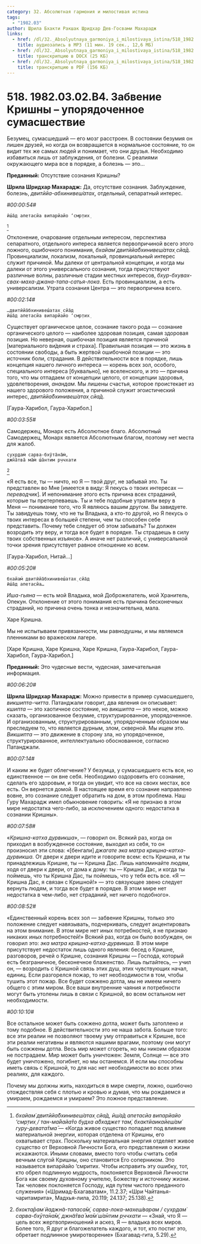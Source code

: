 ```yaml
---
category: 32. Абсолютная гармония и милостивая истина
tags:
  - "1982.03"
author: Шрила Бхакти Ракшак Шридхар Дев-Госвами Махарадж
links:
  - href: /dl/32._Absolyutnaya_garmoniya_i_milostivaya_istina/518_1982.03.02.B4_SridharMj_Zabvenie_Krishny--uporjadochennoe_sumasshestvie.mp3
    title: аудиозапись в MP3 (11 мин. 19 сек., 12,6 МБ)
  - href: /dl/32._Absolyutnaya_garmoniya_i_milostivaya_istina/518_1982.03.02.B4_SridharMj_Zabvenie_Krishny--uporjadochennoe_sumasshestvie.docx
    title: транскрипцию в DOCX (25 КБ)
  - href: /dl/32._Absolyutnaya_garmoniya_i_milostivaya_istina/518_1982.03.02.B4_SridharMj_Zabvenie_Krishny--uporjadochennoe_sumasshestvie.pdf
    title: транскрипцию в PDF (156 КБ)
---
```


# 518. 1982.03.02.B4. Забвение Кришны – упорядоченное сумасшествие

Безумец, сумасшедший — его мозг расстроен. В состоянии безумия он лишен друзей, но когда он возвращается в нормальное состояние, то он видит тех же самых людей и понимает, что они друзья. Необходимо избавиться лишь от заблуждения, от болезни. С реалиями окружающего мира все в порядке, а болезнь — это…

**Преданный:** Отсутствие сознания Кришны?

**Шрила Шридхар Махарадж:** Да, отсутствие сознания. Заблуждение, болезнь, *двитӣйа-абхинивеш́атах̣*, отдельный, сепаратный интерес.

*#00:00:54#*

    ӣш́а̄д апетасйа випарйайо ‘смр̣тих̣
[^_ftn1]

Отклонение, очарование отдельным интересом, перспектива сепаратного, отдельного интереса является первопричиной всего этого ложного, ошибочного понимания, *бхайам́ двитӣйа̄бхинивеш́атах̣ сйа̄д*. Провинциализм, локализм, локальный, провинциальный интерес служит причиной. Мы далеки от центральной концепции, и когда мы далеки от этого универсального сознания, тогда присутствуют различные волны, различные стадии местных интересов, *бхур-бхувах-свах-маха-джана-тапа-сатья-лока*. Есть провинциализм, а есть универсализм. Утрата сознания Центра — это первопричина всего.

*#00:02:14#*

    …двитӣйа̄бхинивеш́атах̣ сйа̄д
    ӣш́а̄д апетасйа випарйайо ‘смр̣тих̣

Существует органическое целое, сознание такого рода — сознание органического целого — наиболее здоровая позиция, самая здоровая позиция. Но неверная, ошибочная позиция является причиной [материального ви́дения и страха]. Правильная позиция — это жизнь в состоянии свободы, а быть жертвой ошибочной позиции — это источник боли, страдания. В действительности все в порядке, лишь концепция нашего личного интереса — корень всех зол, особого, специального интереса [буквально], не вселенского, и это — причина того, что мы отпадаем от концепции целого, от концепции здоровья, удовлетворения, *анандам*. Мы лишены счастья, которое проистекает из нашего здорового положения, а причиной служит эгоистический интерес, *двитӣйа̄бхинивеш́атах̣ сйа̄д*.

[Гаура-Харибол, Гаура-Харибол.]

*#00:03:55#*

Самодержец, Монарх есть Абсолютное благо. Абсолютный Самодержец, Монарх является Абсолютным благом, поэтому нет места для жалоб.

    сухр̣дам̇ сарва-бхӯта̄на̄м̇,
    джн̃а̄тва̄ ма̄м̇ ш́а̄нтим р̣ччхати
[^_ftn2]

«Я есть все, ты — ничто, но Я — твой друг, не забывай это. Ты представлен во Мне [имеется в виду: Я пекусь о твоих интересах — *переводчик*]. И непонимание этого есть причина всех страданий, которые ты претерпеваешь. Ты и тебе подобные утратили веру в Меня — понимание того, что Я являюсь вашим другом. Вы завидуете. Ты завидуешь тому, что не ты Владыка, а кто-то другой, но Я пекусь о твоих интересах в большей степени, чем ты способен себе представить. Почему тебе следует об этом забывать? Ты должен возродить эту веру, и тогда все будет в порядке. Ты страдаешь в силу твоих собственных изъянов». А иначе нет различий, с универсальной точки зрения присутствует равное отношение ко всем.

[Гаура-Харибол, Нитай…]

*#00:05:20#*

    бхайам́ двитӣйа̄бхинивеш́атах̣ сйа̄д
    ӣш́а̄д апетасйа…

*Иша-гьяна* — есть мой Владыка, мой Доброжелатель, мой Хранитель, Опекун. Отклонение от этого понимания есть причина бесконечных страданий, но причина очень тонка и незначительна, мала.

Харе Кришна.

Мы не испытываем привязанности, мы равнодушны, и мы являемся пленниками во вражеском лагере.

[Харе Кришна, Харе Кришна, Харе Кришна, Гаура-Харибол, Гаура-Харибол, Гаура-Харибол.]

**Преданный:** Это чудесные вести, чудесная, замечательная информация.

*#00:06:20#*

**Шрила Шридхар Махарадж:** Можно привести в пример сумасшедшего, *викшипта-читта*. Патанджали говорит, два явления он описывает: *кшипта* — это хаотичное состояние, но *викшипта* — это некое, можно сказать, организованное безумие, структурированное, упорядоченное. И организованным, структурированным, упорядоченным образом мы преследуем то, что является дурным, злом, скверной. Мы ищем это. *Викшипта* — это движение в сторону зла, но упорядоченное, структурированное, интеллектуально обоснованное, согласно Патанджали.

*#00:07:14#*

И каким же будет облегчение? У безумца, у сумасшедшего есть все, но единственное — он вне себя. Необходимо оздоровить его сознание, сделать его здоровым, и тогда он увидит, что все на своих местах, все есть. Он вернется домой. В настоящее время его сознание направлено вовне, это сознание следует обратить на дом, в этом проблема. Наш Гуру Махарадж имел обыкновение говорить: «Я не признаю в этом мире недостатка чего-либо, за исключением одного: недостатка в сознании Кришны».

*#00:07:58#*

«*Кришна-катха дурвикша*», — говорил он. Всякий раз, когда он приходил в возбужденное состояние, выходил из себя, то он произносил эти слова: «[бенгали] *джагате эка матра кришна-катха-дурвикша.* От двери к двери идите и говорите всем: есть Кришна, и ты принадлежишь Кришне, ты — Кришна Дас. Лишь напоминайте людям, ходя от двери к двери, от дома к дому: ты — Кришна Дас, и когда ты поймешь, что ты Кришна Дас, ты поймешь, что у тебя есть все. «Я — Кришна Дас, я связан с Кришной!» — это связующее звено следует вернуть людям, и тогда все будет в порядке. В этом мире нет недостатка в чем-либо, нет страданий, нет ничего подобного».

*#00:08:52#*

«Единственный корень всех зол — забвение Кришны, только это положение следует навязывать, подчеркивать, следует акцентировать на этом внимание. В этом мире нет иных потребностей, я не признаю никаких иных потребностей!» Всякий раз, когда он было возбужден, он говорил это: *эка матра кришна-катха-дурвикша.* В этом мире присутствует недостаток лишь одного явления: бесед о Кришне, разговоров, речей о Кришне, сознания Кришны — Господа, который есть безграничное, бесконечное блаженство. Лишь пытайтесь, — учил он, — возродить с Кришной связь этих душ, этих чувствующих начал, единиц. Если разгорелся пожар, то нет необходимости в том, чтобы тушить этот пожар. Все будет сожжено дотла, мы не имеем ничего общего с этим миром. Все ваши внутренние чаяния и потребности могут быть утолены лишь в связи с Кришной, во всем остальном нет необходимости.

*#00:10:10#*

Все остальное может быть сожжено дотла, может быть затоплено и тому подобное. В действительности это не наша забота. Больше того: все эти реалии не позволяют твоему уму отправиться к Кришне, все эти реалии негативны и являются нашими врагами, поэтому они могут быть сожжены дотла. Весь мир может сгореть, но мы никоим образом не пострадаем. Мир может быть уничтожен: Земля, Солнце — все это будет уничтожено, погибнет, но мы останемся. И если мы способны иметь связь с Кришной, то для нас нет необходимости во всех этих реалиях, для каждого.

Почему мы должны жить, находиться в мире смерти, ложно, ошибочно отождествляя себя с плотью и кровью и думая, что мы рождаемся и умираем, рождаемся и умираем? Это ложное представление.



[^_ftn1]: *бхайам́ двитӣйа̄бхинивеш́атах̣ сйа̄д, ӣш́а̄д апетасйа випарйайо ‘смр̣тих̣ / тан-ма̄йайа̄то будха а̄бхаджет там́, бхактйаикайеш́ам́ гуру-девата̄тма̄* — «Когда живое существо попадает под влияние материальной энергии, которая отделена от Кришны, его охватывает страх. Поскольку материальная энергия отделяет живое существо от Верховной Личности Бога, его представления о жизни искажаются. Иными словами, вместо того чтобы считать себя вечным слугой Кришны, оно становится Его соперником. Это называется випарйайо ’смритих. Чтобы исправить эту ошибку, тот, кто обрел подлинную мудрость, поклоняется Верховной Личности Бога как своему духовному учителю, Божеству и источнику жизни. Так человек поклоняется Господу, идя путем чистого преданного служения» («Шримад-Бхагаватам», 11.2.37; «Шри Чайтанья-чаритамрита», Мадхья-лила, 20.119; 24.137; 25.138).

[^_ftn2]: *бхокта̄рам̇ йаджн̃а-тапаса̄м̇, сарва-лока-махеш́варам / сухр̣дам̇ сарва-бхӯта̄на̄м̇, джн̃а̄тва̄ ма̄м̇ ш́а̄нтим р̣ччхати* — «Знай, что Я — цель всех жертвоприношений и аскез, Я — владыка всех миров. Более того, Я друг и благожелатель каждого, и тот, кто постиг это, обретает подлинное умиротворение» (Бхагавад-гита, 5.29).


